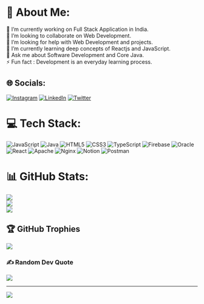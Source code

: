 # 💫 About Me:
🔭 I’m currently working on Full Stack Application in India.<br>👯 I’m looking to collaborate on Web Development.<br>🤝 I’m looking for help with Web Development and projects.<br>🌱 I’m currently learning deep concepts of Reactjs and JavaScript.<br>💬 Ask me about Software Development and Core Java.<br>⚡ Fun fact : Development is an everyday learning process.


## 🌐 Socials:
[![Instagram](https://img.shields.io/badge/Instagram-%23E4405F.svg?logo=Instagram&logoColor=white)](https://instagram.com/yogesh.vats.sharma) [![LinkedIn](https://img.shields.io/badge/LinkedIn-%230077B5.svg?logo=linkedin&logoColor=white)](https://linkedin.com/in/yogesh-vats-96b229146) [![Twitter](https://img.shields.io/badge/Twitter-%231DA1F2.svg?logo=Twitter&logoColor=white)](https://twitter.com/YogeshV290) 

# 💻 Tech Stack:
![JavaScript](https://img.shields.io/badge/javascript-%23323330.svg?style=for-the-badge&logo=javascript&logoColor=%23F7DF1E) ![Java](https://img.shields.io/badge/java-%23ED8B00.svg?style=for-the-badge&logo=java&logoColor=white) ![HTML5](https://img.shields.io/badge/html5-%23E34F26.svg?style=for-the-badge&logo=html5&logoColor=white) ![CSS3](https://img.shields.io/badge/css3-%231572B6.svg?style=for-the-badge&logo=css3&logoColor=white) ![TypeScript](https://img.shields.io/badge/typescript-%23007ACC.svg?style=for-the-badge&logo=typescript&logoColor=white) ![Firebase](https://img.shields.io/badge/firebase-%23039BE5.svg?style=for-the-badge&logo=firebase) ![Oracle](https://img.shields.io/badge/Oracle-F80000?style=for-the-badge&logo=oracle&logoColor=white) ![React](https://img.shields.io/badge/react-%2320232a.svg?style=for-the-badge&logo=react&logoColor=%2361DAFB) ![Apache](https://img.shields.io/badge/apache-%23D42029.svg?style=for-the-badge&logo=apache&logoColor=white) ![Nginx](https://img.shields.io/badge/nginx-%23009639.svg?style=for-the-badge&logo=nginx&logoColor=white) ![Notion](https://img.shields.io/badge/Notion-%23000000.svg?style=for-the-badge&logo=notion&logoColor=white) ![Postman](https://img.shields.io/badge/Postman-FF6C37?style=for-the-badge&logo=postman&logoColor=white)
# 📊 GitHub Stats:
![](https://github-readme-stats.vercel.app/api?username=yogeshvats0001&theme=dark&hide_border=false&include_all_commits=true&count_private=false)<br/>
![](https://github-readme-streak-stats.herokuapp.com/?user=yogeshvats0001&theme=dark&hide_border=false)<br/>
![](https://github-readme-stats.vercel.app/api/top-langs/?username=yogeshvats0001&theme=dark&hide_border=false&include_all_commits=true&count_private=false&layout=compact)

## 🏆 GitHub Trophies
![](https://github-profile-trophy.vercel.app/?username=yogeshvats0001&theme=radical&no-frame=false&no-bg=true&margin-w=4)

### ✍️ Random Dev Quote
![](https://quotes-github-readme.vercel.app/api?type=horizontal&theme=radical)

---
[![](https://visitcount.itsvg.in/api?id=yogeshvats0001&icon=0&color=0)](https://visitcount.itsvg.in)

<!-- Proudly created with GPRM ( https://gprm.itsvg.in ) -->
